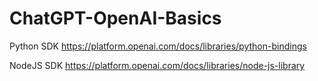 # ChatGPT-OpenAI-Basics

Python SDK
https://platform.openai.com/docs/libraries/python-bindings

NodeJS SDK
https://platform.openai.com/docs/libraries/node-js-library

